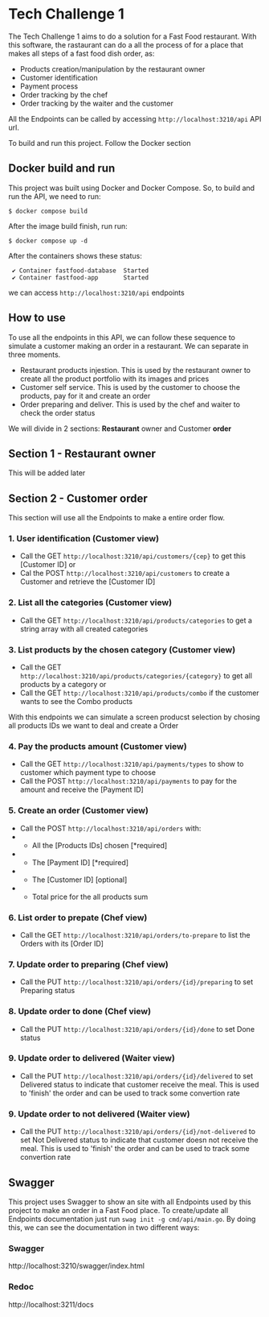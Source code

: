 # Tech Challenge 1

The Tech Challenge 1 aims to do a solution for a Fast Food restaurant. With this software, the rastaurant can do a all the process of for a place
that makes all steps of a fast food dish order, as:

- Products creation/manipulation by the restaurant owner
- Customer identification
- Payment process
- Order tracking by the chef
- Order tracking by the waiter and the customer

All the Endpoints can be called by accessing `http://localhost:3210/api` API url.

To build and run this project. Follow the Docker section

## Docker build and run

This project was built using Docker and Docker Compose. So, to build and run the API, we need to run:

```
$ docker compose build
```

After the image build finish, run run:

```
$ docker compose up -d
```

After the containers shows these status:

```
 ✔ Container fastfood-database  Started
 ✔ Container fastfood-app       Started 
```

we can access `http://localhost:3210/api` endpoints

## How to use

To use all the endpoints in this API, we can follow these sequence to simulate a customer making an order in a restaurant.
We can separate in three moments.

- Restaurant products injestion. This is used by the restaurant owner to create all the product portfolio with its images and prices
- Customer self service. This is used by the customer to choose the products, pay for it and create an order 
- Order preparing and deliver. This is used by the chef and waiter to check the order status

We will divide in 2 sections: **Restaurant** owner and Customer **order**

## Section 1 - Restaurant owner

This will be added later

## Section 2 - Customer order

This section will use all the Endpoints to make a entire order flow.

### 1. User identification (Customer view)

- Call the GET `http://localhost:3210/api/customers/{cep}` to get this [Customer ID]
or
- Cal the POST `http://localhost:3210/api/customers` to create a Customer and retrieve the [Customer ID]

### 2. List all the categories (Customer view)

- Call the GET `http://localhost:3210/api/products/categories` to get a string array with all created categories

### 3. List products by the chosen category (Customer view)

- Call the GET `http://localhost:3210/api/products/categories/{category}` to get all products by a category
or
- Call the GET `http://localhost:3210/api/products/combo` if the customer wants to see the Combo products

With this endpoints we can simulate a screen producst selection by chosing all products IDs we want to deal and create a Order

### 4. Pay the products amount (Customer view)

- Call the GET `http://localhost:3210/api/payments/types` to show to customer which payment type to choose
- Call the POST `http://localhost:3210/api/payments` to pay for the amount and receive the [Payment ID]

### 5. Create an order (Customer view)

- Call the POST `http://localhost:3210/api/orders` with:
- - All the [Products IDs] chosen [*required]
- - The [Payment ID] [*required]
- - The [Customer ID] [optional]
- - Total price for the all products sum

### 6. List order to prepate (Chef view)

- Call the GET `http://localhost:3210/api/orders/to-prepare` to list the Orders with its [Order ID]

### 7. Update order to preparing (Chef view)

- Call the PUT `http://localhost:3210/api/orders/{id}/preparing` to set Preparing status

### 8. Update order to done (Chef view)

- Call the PUT `http://localhost:3210/api/orders/{id}/done` to set Done status

### 9. Update order to delivered (Waiter view)

- Call the PUT `http://localhost:3210/api/orders/{id}/delivered` to set Delivered status to indicate that customer receive the meal. 
This is used to 'finish' the order and can be used to track some convertion rate

### 9. Update order to not delivered (Waiter view)

- Call the PUT `http://localhost:3210/api/orders/{id}/not-delivered` to set Not Delivered status to indicate that customer doesn not receive the meal.
This is used to 'finish' the order and can be used to track some convertion rate

## Swagger

This project uses Swagger to show an site with all Endpoints used by this project to make an order in a Fast Food place. 
To create/update all Endpoints documentation just run `swag init -g cmd/api/main.go`. By doing this, we can see the documentation in
two different ways:

### Swagger

http://localhost:3210/swagger/index.html

### Redoc

http://localhost:3211/docs
